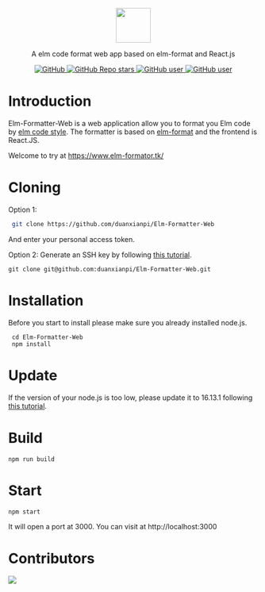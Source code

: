 <p align="center">
  <img src="src/img/title.svg" height="70" />
</p>
<p align="center">
  A elm code format web app based on elm-format and React.js
</p>
<p align="center">
  <a href="https://github.com/duanxianpi/ElmFormat/blob/main/LICENSE.md">  
    <img alt="GitHub" src="https://img.shields.io/github/license/duanxianpi/Elm-Formatter-Web?label=License">
  </a>
  <a href="https://github.com/duanxianpi/ElmFormator">
    <img alt="GitHub Repo stars" src="https://img.shields.io/github/stars/duanxianpi/Elm-Formatter-Web"/>
  </a>
  <a href="https://github.com/duanxianpi">
    <img alt="GitHub user" src="https://img.shields.io/badge/author-duanxianpi-brightgreen"/>
  </a>
  <a href="https://github.com/PaulDuanGitHub">
    <img alt="GitHub user" src="https://img.shields.io/badge/author-PaulDuanGitHub-blue"/>
  </a>
</p>

# Introduction
Elm-Formatter-Web is a web application allow you to format you Elm code by [elm code style](https://elm-lang.org/docs/style-guide). The formatter is based on [elm-format](https://github.com/avh4/elm-format) and the frontend is React.JS. 

Welcome to try at https://www.elm-formator.tk/

# Cloning
Option 1:
```bash
 git clone https://github.com/duanxianpi/Elm-Formatter-Web
```
And enter your personal access token.

Option 2:
Generate an SSH key by following [this tutorial](https://jdblischak.github.io/2014-09-18-chicago/novice/git/05-sshkeys.html).

```
git clone git@github.com:duanxianpi/Elm-Formatter-Web.git
```

# Installation
Before you start to install please make sure you already installed node.js.

```
 cd Elm-Formatter-Web
 npm install
```

# Update
If the version of your node.js is too low, please update it to 16.13.1 following [this tutorial](https://phoenixnap.com/kb/update-node-js-version).

# Build
```
npm run build
```

# Start
```
npm start
```
It will open a port at 3000. You can visit at http://localhost:3000

# Contributors 
<a href="https://github.com/duanxianpi/Elm-Formatter-Web/graphs/contributors">
  <img src="https://contrib.rocks/image?repo=duanxianpi/Elm-Formatter-Web" />
</a>
